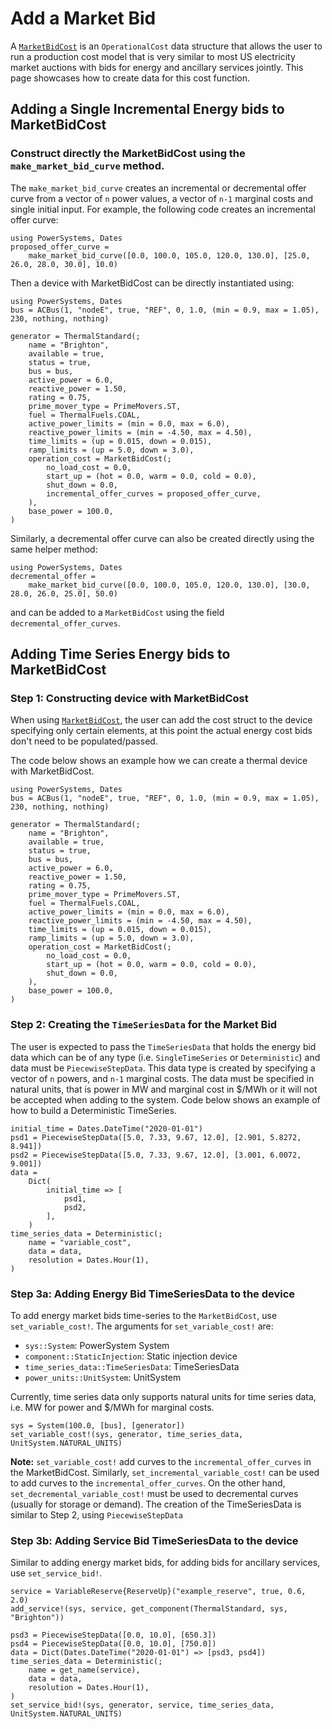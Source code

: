 # Add a Market Bid

A [`MarketBidCost`](@ref) is an `OperationalCost` data structure that allows the user to run a production
cost model that is very similar to most US electricity market auctions with bids for energy
and ancillary services jointly. This page showcases how to create data for this cost function.

## Adding a Single Incremental Energy bids to MarketBidCost

### Construct directly the MarketBidCost using the `make_market_bid_curve` method.

The `make_market_bid_curve` creates an incremental or decremental offer curve from a vector of `n` power values, a vector of `n-1` marginal costs and single initial input. For example, the following code creates an incremental offer curve:

```@repl market_bid_cost
using PowerSystems, Dates
proposed_offer_curve =
    make_market_bid_curve([0.0, 100.0, 105.0, 120.0, 130.0], [25.0, 26.0, 28.0, 30.0], 10.0)
```

Then a device with MarketBidCost can be directly instantiated using:

```@repl market_bid_cost
using PowerSystems, Dates
bus = ACBus(1, "nodeE", true, "REF", 0, 1.0, (min = 0.9, max = 1.05), 230, nothing, nothing)

generator = ThermalStandard(;
    name = "Brighton",
    available = true,
    status = true,
    bus = bus,
    active_power = 6.0,
    reactive_power = 1.50,
    rating = 0.75,
    prime_mover_type = PrimeMovers.ST,
    fuel = ThermalFuels.COAL,
    active_power_limits = (min = 0.0, max = 6.0),
    reactive_power_limits = (min = -4.50, max = 4.50),
    time_limits = (up = 0.015, down = 0.015),
    ramp_limits = (up = 5.0, down = 3.0),
    operation_cost = MarketBidCost(;
        no_load_cost = 0.0,
        start_up = (hot = 0.0, warm = 0.0, cold = 0.0),
        shut_down = 0.0,
        incremental_offer_curves = proposed_offer_curve,
    ),
    base_power = 100.0,
)
```

Similarly, a decremental offer curve can also be created directly using the same helper method:

```@repl market_bid_cost
using PowerSystems, Dates
decremental_offer =
    make_market_bid_curve([0.0, 100.0, 105.0, 120.0, 130.0], [30.0, 28.0, 26.0, 25.0], 50.0)
```

and can be added to a `MarketBidCost` using the field `decremental_offer_curves`.

## Adding Time Series Energy bids to MarketBidCost

### Step 1: Constructing device with MarketBidCost

When using [`MarketBidCost`](@ref), the user can add the cost struct to the device specifying
only certain elements, at this point the actual energy cost bids don't need to be populated/passed.

The code below shows an example how we can create a thermal device with MarketBidCost.

```@repl market_bid_cost
using PowerSystems, Dates
bus = ACBus(1, "nodeE", true, "REF", 0, 1.0, (min = 0.9, max = 1.05), 230, nothing, nothing)

generator = ThermalStandard(;
    name = "Brighton",
    available = true,
    status = true,
    bus = bus,
    active_power = 6.0,
    reactive_power = 1.50,
    rating = 0.75,
    prime_mover_type = PrimeMovers.ST,
    fuel = ThermalFuels.COAL,
    active_power_limits = (min = 0.0, max = 6.0),
    reactive_power_limits = (min = -4.50, max = 4.50),
    time_limits = (up = 0.015, down = 0.015),
    ramp_limits = (up = 5.0, down = 3.0),
    operation_cost = MarketBidCost(;
        no_load_cost = 0.0,
        start_up = (hot = 0.0, warm = 0.0, cold = 0.0),
        shut_down = 0.0,
    ),
    base_power = 100.0,
)
```

### Step 2: Creating the `TimeSeriesData` for the Market Bid

The user is expected to pass the `TimeSeriesData` that holds the energy bid data which can be
of any type (i.e. `SingleTimeSeries` or `Deterministic`) and data must be `PiecewiseStepData`.
This data type is created by specifying a vector of `n` powers, and `n-1` marginal costs.
The data must be specified in natural units, that is power in MW and marginal cost in $/MWh
or it will not be accepted when adding to the system.
Code below shows an example of how to build a Deterministic TimeSeries.

```@repl market_bid_cost
initial_time = Dates.DateTime("2020-01-01")
psd1 = PiecewiseStepData([5.0, 7.33, 9.67, 12.0], [2.901, 5.8272, 8.941])
psd2 = PiecewiseStepData([5.0, 7.33, 9.67, 12.0], [3.001, 6.0072, 9.001])
data =
    Dict(
        initial_time => [
            psd1,
            psd2,
        ],
    )
time_series_data = Deterministic(;
    name = "variable_cost",
    data = data,
    resolution = Dates.Hour(1),
)
```

### Step 3a: Adding Energy Bid TimeSeriesData to the device

To add energy market bids time-series to the `MarketBidCost`, use `set_variable_cost!`. The
arguments for `set_variable_cost!` are:

  - `sys::System`: PowerSystem System
  - `component::StaticInjection`: Static injection device
  - `time_series_data::TimeSeriesData`: TimeSeriesData
  - `power_units::UnitSystem`: UnitSystem

Currently, time series data only supports natural units for time series data, i.e. MW for power and $/MWh for marginal costs.

```@repl market_bid_cost
sys = System(100.0, [bus], [generator])
set_variable_cost!(sys, generator, time_series_data, UnitSystem.NATURAL_UNITS)
```

**Note:** `set_variable_cost!` add curves to the `incremental_offer_curves` in the MarketBidCost.
Similarly, `set_incremental_variable_cost!` can be used to add curves to the `incremental_offer_curves`.
On the other hand, `set_decremental_variable_cost!` must be used to decremental curves (usually for storage or demand).
The creation of the TimeSeriesData is similar to Step 2, using `PiecewiseStepData`

### Step 3b: Adding Service Bid TimeSeriesData to the device

Similar to adding energy market bids, for adding bids for ancillary services, use
`set_service_bid!`.

```@repl market_bid_cost
service = VariableReserve{ReserveUp}("example_reserve", true, 0.6, 2.0)
add_service!(sys, service, get_component(ThermalStandard, sys, "Brighton"))

psd3 = PiecewiseStepData([0.0, 10.0], [650.3])
psd4 = PiecewiseStepData([0.0, 10.0], [750.0])
data = Dict(Dates.DateTime("2020-01-01") => [psd3, psd4])
time_series_data = Deterministic(;
    name = get_name(service),
    data = data,
    resolution = Dates.Hour(1),
)
set_service_bid!(sys, generator, service, time_series_data, UnitSystem.NATURAL_UNITS)
```
